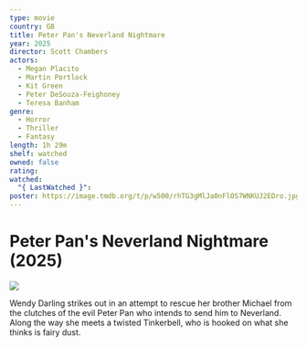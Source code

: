 ```yaml
---
type: movie
country: GB
title: Peter Pan's Neverland Nightmare
year: 2025
director: Scott Chambers
actors:
  - Megan Placito
  - Martin Portlock
  - Kit Green
  - Peter DeSouza-Feighoney
  - Teresa Banham
genre:
  - Horror
  - Thriller
  - Fantasy
length: 1h 29m
shelf: watched
owned: false
rating:
watched:
  "{ LastWatched }":
poster: https://image.tmdb.org/t/p/w500/rhTG3gMlJa0nFlOS7WNKUJ2EDro.jpg
---
```


# Peter Pan's Neverland Nightmare (2025)

![](https://image.tmdb.org/t/p/w500/rhTG3gMlJa0nFlOS7WNKUJ2EDro.jpg)

Wendy Darling strikes out in an attempt to rescue her brother Michael from the clutches of the evil Peter Pan who intends to send him to Neverland. Along the way she meets a twisted Tinkerbell, who is hooked on what she thinks is fairy dust.
